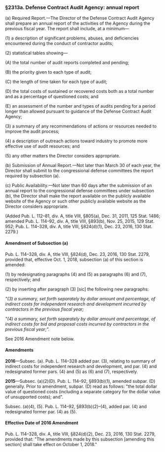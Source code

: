 ### §2313a. Defense Contract Audit Agency: annual report ###

(a) Required Report.—The Director of the Defense Contract Audit Agency shall prepare an annual report of the activities of the Agency during the previous fiscal year. The report shall include, at a minimum—

(1) a description of significant problems, abuses, and deficiencies encountered during the conduct of contractor audits;

(2) statistical tables showing—

(A) the total number of audit reports completed and pending;

(B) the priority given to each type of audit;

(C) the length of time taken for each type of audit;

(D) the total costs of sustained or recovered costs both as a total number and as a percentage of questioned costs; and

(E) an assessment of the number and types of audits pending for a period longer than allowed pursuant to guidance of the Defense Contract Audit Agency;

(3) a summary of any recommendations of actions or resources needed to improve the audit process;

(4) a description of outreach actions toward industry to promote more effective use of audit resources; and

(5) any other matters the Director considers appropriate.

(b) Submission of Annual Report.—Not later than March 30 of each year, the Director shall submit to the congressional defense committees the report required by subsection (a).

(c) Public Availability.—Not later than 60 days after the submission of an annual report to the congressional defense committees under subsection (b), the Director shall make the report available on the publicly available website of the Agency or such other publicly available website as the Director considers appropriate.

(Added Pub. L. 112–81, div. A, title VIII, §805(a), Dec. 31, 2011, 125 Stat. 1486; amended Pub. L. 114–92, div. A, title VIII, §893(b), Nov. 25, 2015, 129 Stat. 952; Pub. L. 114–328, div. A, title VIII, §824(d)(1), Dec. 23, 2016, 130 Stat. 2279.)

#### Amendment of Subsection (a) ####

Pub. L. 114–328, div. A, title VIII, §824(d), Dec. 23, 2016, 130 Stat. 2279, provided that, effective Oct. 1, 2018, subsection (a) of this section is amended:

(1) by redesignating paragraphs (4) and (5) as paragraphs (6) and (7), respectively; and

(2) by inserting after paragraph (3) [sic] the following new paragraphs:

*"(3) a summary, set forth separately by dollar amount and percentage, of indirect costs for independent research and development incurred by contractors in the previous fiscal year;*

*"(4) a summary, set forth separately by dollar amount and percentage, of indirect costs for bid and proposal costs incurred by contractors in the previous fiscal year;".*

See 2016 Amendment note below.

#### Amendments ####

**2016**—Subsec. (a). Pub. L. 114–328 added par. (3), relating to summary of indirect costs for independent research and development, and par. (4) and redesignated former pars. (4) and (5) as (6) and (7), respectively.

**2015**—Subsec. (a)(2)(D). Pub. L. 114–92, §893(b)(1), amended subpar. (D) generally. Prior to amendment, subpar. (D) read as follows: "the total dollar value of questioned costs (including a separate category for the dollar value of unsupported costs); and".

Subsec. (a)(4), (5). Pub. L. 114–92, §893(b)(2)–(4), added par. (4) and redesignated former par. (4) as (5).

#### Effective Date of 2016 Amendment ####

Pub. L. 114–328, div. A, title VIII, §824(d)(2), Dec. 23, 2016, 130 Stat. 2279, provided that: "The amendments made by this subsection [amending this section] shall take effect on October 1, 2018."